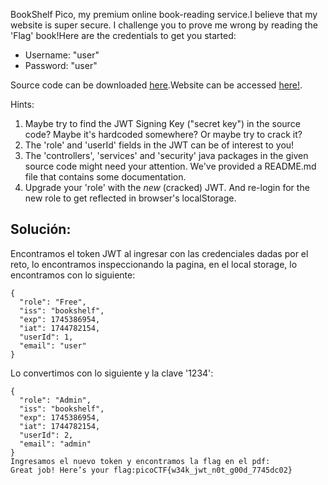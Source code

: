 BookShelf Pico, my premium online book-reading service.I believe that my website is super secure. I challenge you to prove me wrong by reading the 'Flag' book!Here are the credentials to get you started:

- Username: "user"
- Password: "user"

Source code can be downloaded [here](https://artifacts.picoctf.net/c/480/bookshelf-pico.zip).Website can be accessed [here!](http://saturn.picoctf.net:64581/).

Hints:
1. Maybe try to find the JWT Signing Key ("secret key") in the source code? Maybe it's hardcoded somewhere? Or maybe try to crack it?
2. The 'role' and 'userId' fields in the JWT can be of interest to you!
3. The 'controllers', 'services' and 'security' java packages in the given source code might need your attention. We've provided a README.md file that contains some documentation.
4. Upgrade your 'role' with the _new_ (cracked) JWT. And re-login for the new role to get reflected in browser's localStorage.

## Solución:
Encontramos el token JWT al ingresar con las credenciales dadas por el reto, lo encontramos inspeccionando la pagina, en el local storage, lo encontramos con lo siguiente: 
```
{
  "role": "Free",
  "iss": "bookshelf",
  "exp": 1745386954,
  "iat": 1744782154,
  "userId": 1,
  "email": "user"
}
```
Lo convertimos con lo siguiente y la clave '1234':
```
{
  "role": "Admin",
  "iss": "bookshelf",
  "exp": 1745386954,
  "iat": 1744782154,
  "userId": 2,
  "email": "admin"
}
Ingresamos el nuevo token y encontramos la flag en el pdf:
Great job! Here’s your flag:picoCTF{w34k_jwt_n0t_g00d_7745dc02}
```